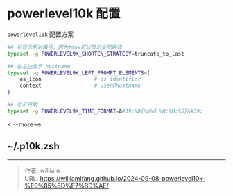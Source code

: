 # powerlevel10k 配置


`powerlevel10k` 配置方案

```zsh
## 只显示相对路径，因为tmux可以显示全部路径
typeset -g POWERLEVEL9K_SHORTEN_STRATEGY=truncate_to_last

## 在左边显示 hostname
typeset -g POWERLEVEL9K_LEFT_PROMPT_ELEMENTS=(
    os_icon                 # os identifier
    context                 # user@hostname
)

## 显示日期
typeset -g POWERLEVEL9K_TIME_FORMAT=&#39;%D{%b%d %H:%M:%S}&#39;
```

&lt;!--more--&gt;

## ~/.p10k.zsh



---

> 作者: william  
> URL: https://williamlfang.github.io/2024-09-08-powerlevel10k-%E9%85%8D%E7%BD%AE/  

